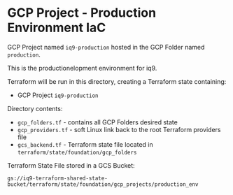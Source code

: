 # GCP Project - Production Environment IaC

GCP Project named `iq9-production` hosted in the GCP Folder named `production`.

This is the productionelopment environment for iq9.

Terraform will be run in this directory, creating a Terraform state containing:

* GCP Project `iq9-production`


Directory contents:

* `gcp_folders.tf` - contains all GCP Folders desired state
* `gcp_providers.tf` - soft Linux link back to the root Terraform providers file
* `gcs_backend.tf` - Terraform state file located in `terraform/state/foundation/gcp_folders`

Terraform State File stored in a GCS Bucket:

`gs://iq9-terraform-shared-state-bucket/terraform/state/foundation/gcp_projects/production_env`